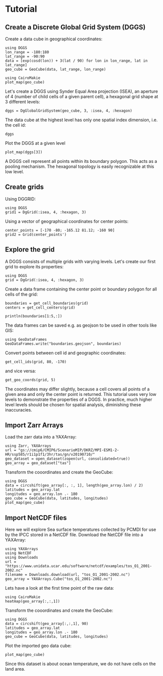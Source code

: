 # Tutorial

## Create a Discrete Global Grid System (DGGS)

Create a data cube in geographical coordinates:

```@example dggs
using DGGS
lon_range = -180:180
lat_range = -90:90
data = [exp(cosd(lon)) + 3(lat / 90) for lon in lon_range, lat in lat_range]
geo_cube = GeoCube(data, lat_range, lon_range)
```

```@example dggs
using CairoMakie
plot_map(geo_cube)
```

Let's create a DGGS using Synder Equal Area projection (ISEA), an aperture of 4 (number of child cells of a given parent cell), a hexagonal grid shape at 3 different levels:

```@example dggs
dggs = DgGlobalGridSystem(geo_cube, 3, :isea, 4, :hexagon)
```

The data cube at the highest level has only one spatial index dimension, i.e. the cell id:

```@example dggs
dggs
```

Plot the DGGS at a given level

```@example dggs
plot_map(dggs[3])
```

A DGGS cell represent all points within its boundary polygon.
This acts as a pooling mechanism.
The hexagonal topology is easily recognizable at this low level.

## Create grids

Using DGGRID:

```@example grids_create
using DGGS
grid1 = DgGrid(:isea, 4, :hexagon, 3)
```

Using a vector of geographical coordinates for center points:

```@example grids_create
center_points = [-170 -80; -165.12 81.12; -160 90]
grid2 = Grid(center_points')
```

## Explore the grid

A DGGS consists of multiple grids with varying levels.
Let's create our first grid to explore its properties:

```@example grid
using DGGS
grid = DgGrid(:isea, 4, :hexagon, 3)
```

Create a data frame containing the center point or boundary polygon for all cells of the grid:

```@example grid
boundaries = get_cell_boundaries(grid)
centers = get_cell_centers(grid)

println(boundaries[1:5,:])
```

The data frames can be saved e.g. as geojson to be used in other tools like GIS:

```@example grid
using GeoDataFrames
GeoDataFrames.write("boundaries.geojson", boundaries)
```

Convert points between cell id and geographic coordinates:

```@example grid
get_cell_ids(grid, 80, -170)
```

and vice versa:

```@example grid
get_geo_coords(grid, 5)
```

The coordinates may differ slightly, because a cell covers all points of a given area and only the center point is returned.
This tutorial uses very low levels to demonstrate the properties of a DGGS.
In practice, much higher level levels should be chosen for spatial analysis, diminishing these inaccuracies.

## Import Zarr Arrays

Load the zarr data into a YAXArray:

```@example zarr
using Zarr, YAXArrays
url = "gs://cmip6/CMIP6/ScenarioMIP/DKRZ/MPI-ESM1-2-HR/ssp585/r1i1p1f1/3hr/tas/gn/v20190710/"
geo_dataset = open_dataset(zopen(url, consolidated=true))
geo_array = geo_dataset["tas"]
```

Transform the cooordinates and create the GeoCube:

```@example zarr
using DGGS
data = circshift(geo_array[:, :, 1], length(geo_array.lon) / 2)
latitudes = geo_array.lat
longitudes = geo_array.lon .- 180
geo_cube = GeoCube(data, latitudes, longitudes)
plot_map(geo_cube)
```

## Import NetCDF files

Here we will explore Sea surface temperatures collected by PCMDI for use by the IPCC stored in a NetCDF file.
Download the NetCDF file into a YAXArray:

```@example netcdf
using YAXArrays
using NetCDF
using Downloads
url = "https://www.unidata.ucar.edu/software/netcdf/examples/tos_O1_2001-2002.nc"
filename = Downloads.download(url, "tos_O1_2001-2002.nc")
geo_array = YAXArrays.Cube("tos_O1_2001-2002.nc")
```

Lets have a look at the first time point of the raw data:

```@example netcdf
using CairoMakie
heatmap(geo_array[:,:,1])
```

Transform the cooordinates and create the GeoCube:

```@example netcdf
using DGGS
data = circshift(geo_array[:,:,1], 90)
latitudes = geo_array.lat
longitudes = geo_array.lon .- 180
geo_cube = GeoCube(data, latitudes, longitudes)
```

Plot the imported geo data cube:

```@example netcdf
plot_map(geo_cube)
```
Since this dataset is about ocean temperature, we do not have cells on the land area.